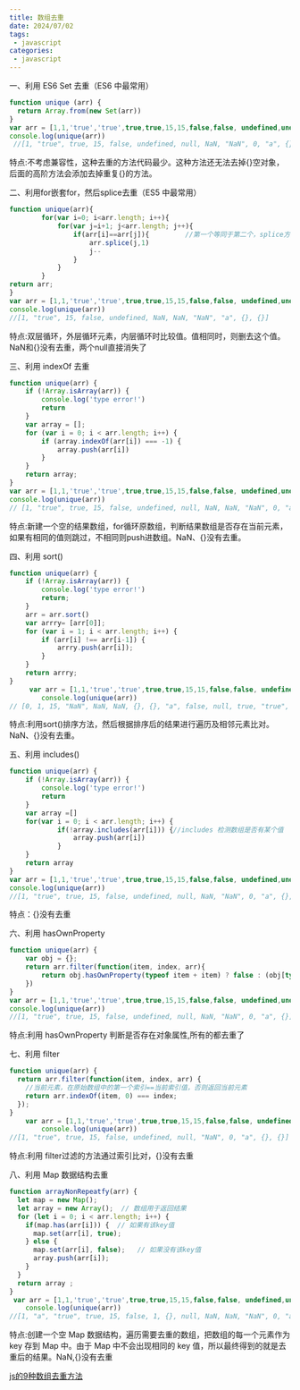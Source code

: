 ```yaml
---
title: 数组去重
date: 2024/07/02
tags:
 - javascript
categories:
 - javascript
---
```


一、利用 ES6 Set 去重（ES6 中最常用）

```js
function unique (arr) {
  return Array.from(new Set(arr))
}
var arr = [1,1,'true','true',true,true,15,15,false,false, undefined,undefined, null,null, NaN, NaN,'NaN', 0, 0, 'a', 'a',{},{}]
console.log(unique(arr))
 //[1, "true", true, 15, false, undefined, null, NaN, "NaN", 0, "a", {}, {}]
```

特点:不考虑兼容性，这种去重的方法代码最少。这种方法还无法去掉{}空对象，后面的高阶方法会添加去掉重复{}的方法。

二、利用for嵌套for，然后splice去重（ES5 中最常用）

```js
function unique(arr){            
        for(var i=0; i<arr.length; i++){
            for(var j=i+1; j<arr.length; j++){
                if(arr[i]==arr[j]){         //第一个等同于第二个，splice方法删除第二个
                    arr.splice(j,1)
                    j--
                }
            }
        }
return arr;
}
var arr = [1,1,'true','true',true,true,15,15,false,false, undefined,undefined, null,null, NaN, NaN,'NaN', 0, 0, 'a', 'a',{},{}]
console.log(unique(arr))
//[1, "true", 15, false, undefined, NaN, NaN, "NaN", "a", {}, {}]  
```

特点:双层循环，外层循环元素，内层循环时比较值。值相同时，则删去这个值。NaN和{}没有去重，两个null直接消失了

三、利用 indexOf 去重

```js
function unique(arr) {
    if (!Array.isArray(arr)) {
        console.log('type error!')
        return
    }
    var array = [];
    for (var i = 0; i < arr.length; i++) {
        if (array.indexOf(arr[i]) === -1) {
            array.push(arr[i])
        }
    }
    return array;
}
var arr = [1,1,'true','true',true,true,15,15,false,false, undefined,undefined, null,null, NaN, NaN,'NaN', 0, 0, 'a', 'a',{},{}];
console.log(unique(arr))
// [1, "true", true, 15, false, undefined, null, NaN, NaN, "NaN", 0, "a", {}, {}] 
```

特点:新建一个空的结果数组，for循环原数组，判断结果数组是否存在当前元素，如果有相同的值则跳过，不相同则push进数组。NaN、{}没有去重。

四、利用 sort()

```js
function unique(arr) {
    if (!Array.isArray(arr)) {
        console.log('type error!')
        return;
    }
    arr = arr.sort()
    var arrry= [arr[0]];
    for (var i = 1; i < arr.length; i++) {
        if (arr[i] !== arr[i-1]) {
            arrry.push(arr[i]);
        }
    }
    return arrry;
}
     var arr = [1,1,'true','true',true,true,15,15,false,false, undefined,undefined, null,null, NaN, NaN,'NaN', 0, 0, 'a', 'a',{},{}];
        console.log(unique(arr))
// [0, 1, 15, "NaN", NaN, NaN, {}, {}, "a", false, null, true, "true", undefined]     
```

特点:利用sort()排序方法，然后根据排序后的结果进行遍历及相邻元素比对。NaN、{}没有去重。

五、利用 includes()

```js
function unique(arr) {
    if (!Array.isArray(arr)) {
        console.log('type error!')
        return
    }
    var array =[]
    for(var i = 0; i < arr.length; i++) {
            if(!array.includes(arr[i])) {//includes 检测数组是否有某个值
                array.push(arr[i])
            }
    }
    return array
}
var arr = [1,1,'true','true',true,true,15,15,false,false, undefined,undefined, null,null, NaN, NaN,'NaN', 0, 0, 'a', 'a',{},{}]
console.log(unique(arr))
//[1, "true", true, 15, false, undefined, null, NaN, "NaN", 0, "a", {}, {}]   
```

特点：{}没有去重

六、利用 hasOwnProperty

```js
function unique(arr) {
    var obj = {};
    return arr.filter(function(item, index, arr){
        return obj.hasOwnProperty(typeof item + item) ? false : (obj[typeof item + item] = true)
    })
}
var arr = [1,1,'true','true',true,true,15,15,false,false, undefined,undefined, null,null, NaN, NaN,'NaN', 0, 0, 'a', 'a',{},{}];
console.log(unique(arr))
//[1, "true", true, 15, false, undefined, null, NaN, "NaN", 0, "a", {}]
```

特点:利用 hasOwnProperty 判断是否存在对象属性,所有的都去重了

七、利用 filter

```js
function unique(arr) {
  return arr.filter(function(item, index, arr) {
    //当前元素，在原始数组中的第一个索引==当前索引值，否则返回当前元素
    return arr.indexOf(item, 0) === index;
  });
}
    var arr = [1,1,'true','true',true,true,15,15,false,false, undefined,undefined, null,null, NaN, NaN,'NaN', 0, 0, 'a', 'a',{},{}];
        console.log(unique(arr))
//[1, "true", true, 15, false, undefined, null, "NaN", 0, "a", {}, {}]
```

特点:利用 filter过滤的方法通过索引比对，{}没有去重

八、利用 Map 数据结构去重

```js
function arrayNonRepeatfy(arr) {
  let map = new Map();
  let array = new Array();  // 数组用于返回结果
  for (let i = 0; i < arr.length; i++) {
    if(map.has(arr[i])) {  // 如果有该key值
      map.set(arr[i], true); 
    } else { 
      map.set(arr[i], false);   // 如果没有该key值
      array.push(arr[i]);
    }
  } 
  return array ;
}
 var arr = [1,1,'true','true',true,true,15,15,false,false, undefined,undefined, null,null, NaN, NaN,'NaN', 0, 0, 'a', 'a',{},{}];
    console.log(unique(arr))
//[1, "a", "true", true, 15, false, 1, {}, null, NaN, NaN, "NaN", 0, "a", {}, undefined]
```

特点:创建一个空 Map 数据结构，遍历需要去重的数组，把数组的每一个元素作为 key 存到 Map 中。由于 Map 中不会出现相同的 key 值，所以最终得到的就是去重后的结果。NaN,{}没有去重

[js的9种数组去重方法](https://juejin.cn/post/7291595522979397666?searchId=2024062510514652889ABB2B46939F4C23)
